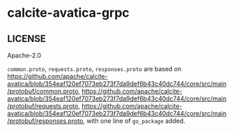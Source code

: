 # calcite-avatica-grpc

## LICENSE

Apache-2.0

`common.proto`, `requests.proto`, `responses.proto` are based on https://github.com/apache/calcite-avatica/blob/354eaf120ef7073eb273f7da9def6b43c40dc744/core/src/main/protobuf/common.proto, https://github.com/apache/calcite-avatica/blob/354eaf120ef7073eb273f7da9def6b43c40dc744/core/src/main/protobuf/requests.proto, https://github.com/apache/calcite-avatica/blob/354eaf120ef7073eb273f7da9def6b43c40dc744/core/src/main/protobuf/responses.proto, with one line of `go_package` added.